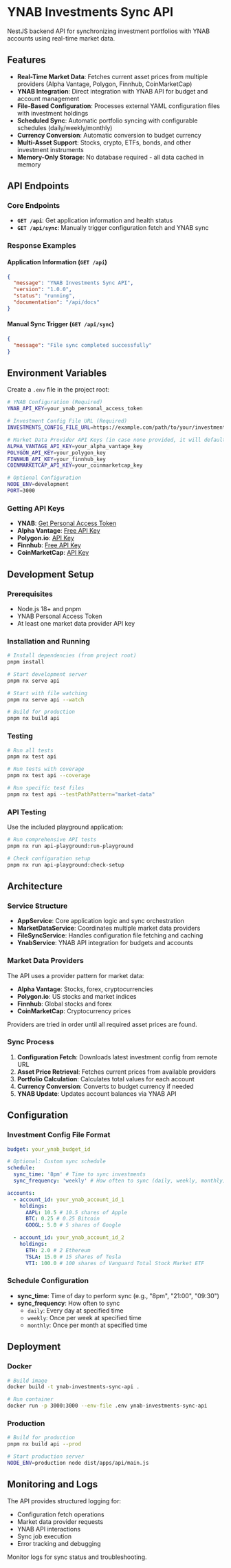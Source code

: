 # YNAB Investments Sync API

NestJS backend API for synchronizing investment portfolios with YNAB accounts using real-time market data.

## Features

- **Real-Time Market Data**: Fetches current asset prices from multiple providers (Alpha Vantage, Polygon, Finnhub, CoinMarketCap)
- **YNAB Integration**: Direct integration with YNAB API for budget and account management
- **File-Based Configuration**: Processes external YAML configuration files with investment holdings
- **Scheduled Sync**: Automatic portfolio syncing with configurable schedules (daily/weekly/monthly)
- **Currency Conversion**: Automatic conversion to budget currency
- **Multi-Asset Support**: Stocks, crypto, ETFs, bonds, and other investment instruments
- **Memory-Only Storage**: No database required - all data cached in memory

## API Endpoints

### Core Endpoints

- **`GET /api`**: Get application information and health status
- **`GET /api/sync`**: Manually trigger configuration fetch and YNAB sync

### Response Examples

#### Application Information (`GET /api`)

```json
{
  "message": "YNAB Investments Sync API",
  "version": "1.0.0",
  "status": "running",
  "documentation": "/api/docs"
}
```

#### Manual Sync Trigger (`GET /api/sync`)

```json
{
  "message": "File sync completed successfully"
}
```

## Environment Variables

Create a `.env` file in the project root:

```bash
# YNAB Configuration (Required)
YNAB_API_KEY=your_ynab_personal_access_token

# Investment Config File URL (Required)
INVESTMENTS_CONFIG_FILE_URL=https://example.com/path/to/your/investments.yaml

# Market Data Provider API Keys (in case none provided, it will default to Yahoo Finance)
ALPHA_VANTAGE_API_KEY=your_alpha_vantage_key
POLYGON_API_KEY=your_polygon_key
FINNHUB_API_KEY=your_finnhub_key
COINMARKETCAP_API_KEY=your_coinmarketcap_key

# Optional Configuration
NODE_ENV=development
PORT=3000
```

### Getting API Keys

- **YNAB**: [Get Personal Access Token](https://app.youneedabudget.com/settings/developer)
- **Alpha Vantage**: [Free API Key](https://www.alphavantage.co/support/#api-key)
- **Polygon.io**: [API Key](https://polygon.io/)
- **Finnhub**: [Free API Key](https://finnhub.io/)
- **CoinMarketCap**: [API Key](https://coinmarketcap.com/api/)

## Development Setup

### Prerequisites

- Node.js 18+ and pnpm
- YNAB Personal Access Token
- At least one market data provider API key

### Installation and Running

```bash
# Install dependencies (from project root)
pnpm install

# Start development server
pnpm nx serve api

# Start with file watching
pnpm nx serve api --watch

# Build for production
pnpm nx build api
```

### Testing

```bash
# Run all tests
pnpm nx test api

# Run tests with coverage
pnpm nx test api --coverage

# Run specific test files
pnpm nx test api --testPathPattern="market-data"
```

### API Testing

Use the included playground application:

```bash
# Run comprehensive API tests
pnpm nx run api-playground:run-playground

# Check configuration setup
pnpm nx run api-playground:check-setup
```

## Architecture

### Service Structure

- **AppService**: Core application logic and sync orchestration
- **MarketDataService**: Coordinates multiple market data providers
- **FileSyncService**: Handles configuration file fetching and caching
- **YnabService**: YNAB API integration for budgets and accounts

### Market Data Providers

The API uses a provider pattern for market data:

- **Alpha Vantage**: Stocks, forex, cryptocurrencies
- **Polygon.io**: US stocks and market indices
- **Finnhub**: Global stocks and forex
- **CoinMarketCap**: Cryptocurrency prices

Providers are tried in order until all required asset prices are found.

### Sync Process

1. **Configuration Fetch**: Downloads latest investment config from remote URL
2. **Asset Price Retrieval**: Fetches current prices from available providers
3. **Portfolio Calculation**: Calculates total values for each account
4. **Currency Conversion**: Converts to budget currency if needed
5. **YNAB Update**: Updates account balances via YNAB API

## Configuration

### Investment Config File Format

```yaml
budget: your_ynab_budget_id

# Optional: Custom sync schedule
schedule:
  sync_time: '8pm' # Time to sync investments
  sync_frequency: 'weekly' # How often to sync (daily, weekly, monthly)

accounts:
  - account_id: your_ynab_account_id_1
    holdings:
      AAPL: 10.5 # 10.5 shares of Apple
      BTC: 0.25 # 0.25 Bitcoin
      GOOGL: 5.0 # 5 shares of Google

  - account_id: your_ynab_account_id_2
    holdings:
      ETH: 2.0 # 2 Ethereum
      TSLA: 15.0 # 15 shares of Tesla
      VTI: 100.0 # 100 shares of Vanguard Total Stock Market ETF
```

### Schedule Configuration

- **sync_time**: Time of day to perform sync (e.g., "8pm", "21:00", "09:30")
- **sync_frequency**: How often to sync
  - `daily`: Every day at specified time
  - `weekly`: Once per week at specified time
  - `monthly`: Once per month at specified time

## Deployment

### Docker

```bash
# Build image
docker build -t ynab-investments-sync-api .

# Run container
docker run -p 3000:3000 --env-file .env ynab-investments-sync-api
```

### Production

```bash
# Build for production
pnpm nx build api --prod

# Start production server
NODE_ENV=production node dist/apps/api/main.js
```

## Monitoring and Logs

The API provides structured logging for:

- Configuration fetch operations
- Market data provider requests
- YNAB API interactions
- Sync job execution
- Error tracking and debugging

Monitor logs for sync status and troubleshooting.
